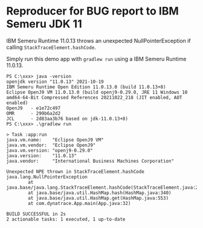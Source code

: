 # Reproducer for BUG report to IBM Semeru JDK 11

IBM Semeru Runtime 11.0.13 throws an unexpected NullPointerException 
if calling `StackTraceElement.hashCode`. 

Simply run this demo app with `gradlew run` using a IBM Semeru Runtime 11.0.13.


```
PS C:\xxx> java -version
openjdk version "11.0.13" 2021-10-19
IBM Semeru Runtime Open Edition 11.0.13.0 (build 11.0.13+8)
Eclipse OpenJ9 VM 11.0.13.0 (build openj9-0.29.0, JRE 11 Windows 10 amd64-64-Bit Compressed References 20211022_218 (JIT enabled, AOT enabled)
OpenJ9   - e1e72c497
OMR      - 299b6a2d2
JCL      - 2d83aa3b76 based on jdk-11.0.13+8)
PS C:\xxx> .\gradlew run

> Task :app:run
java.vm.name:    "Eclipse OpenJ9 VM"
java.vm.vendor:  "Eclipse OpenJ9"
java.vm.version: "openj9-0.29.0"
java.version:    "11.0.13"
java.vendor:     "International Business Machines Corporation"

Unexpected NPE thrown in StackTraceElement.hashCode
java.lang.NullPointerException
        at java.base/java.lang.StackTraceElement.hashCode(StackTraceElement.java:278)
        at java.base/java.util.HashMap.hash(HashMap.java:340)
        at java.base/java.util.HashMap.get(HashMap.java:553)
        at com.dynatrace.App.main(App.java:32)

BUILD SUCCESSFUL in 2s
2 actionable tasks: 1 executed, 1 up-to-date
```